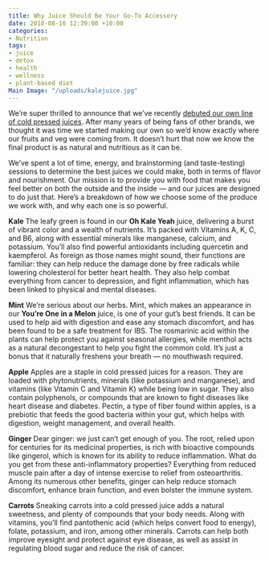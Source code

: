 ```yaml
---
title: Why Juice Should Be Your Go-To Accessory
date: 2018-08-16 12:39:00 +10:00
categories:
- Nutrition
tags:
- juice
- detox
- health
- wellness
- plant-based diet
Main Image: "/uploads/kalejuice.jpg"
---
```


We’re super thrilled to announce that we’ve recently [debuted our own line of cold pressed juices](https://www.soulara.com.au/on-the-menu). After many years of being fans of other brands, we thought it was time we started making our own so we’d know exactly where our fruits and veg were coming from. It doesn’t hurt that now we know the final product is as natural and nutritious as it can be.

We’ve spent a lot of time, energy, and brainstorming (and taste-testing) sessions to determine the best juices we could make, both in terms of flavor and nourishment. Our mission is to provide you with food that makes you feel better on both the outside and the inside — and our juices are designed to do just that. Here’s a breakdown of how we choose some of the produce we work with, and why each one is so powerful.  

**Kale**
The leafy green is found in our **Oh Kale Yeah** juice, delivering a burst of vibrant color and a wealth of nutrients. It’s packed with Vitamins A, K, C, and B6, along with essential minerals like manganese, calcium, and potassium. You’ll also find powerful antioxidants including quercetin and kaempferol. As foreign as those names might sound, their functions are familiar: they can help reduce the damage done by free radicals while lowering cholesterol for better heart health. They also help combat everything from cancer to depression, and fight inflammation, which has been linked to physical and mental diseases. 

**Mint**
We’re serious about our herbs. Mint, which makes an appearance in our **You’re One in a Melon** juice, is one of your gut’s best friends. It can be used to help aid with digestion and ease any stomach discomfort, and has been found to be a safe treatment for IBS. The rosmarinic acid within the plants can help protect you against seasonal allergies, while menthol acts as a natural decongestant to help you fight the common cold. It’s just a bonus that it naturally freshens your breath — no mouthwash required.

**Apple**
Apples are a staple in cold pressed juices for a reason. They are loaded with phytonutrients, minerals (like potassium and manganese), and vitamins (like Vitamin C and Vitamin K) while being low in sugar. They also contain polyphenols, or compounds that are known to fight diseases like heart disease and diabetes. Pectin, a type of fiber found within apples, is a prebiotic that feeds the good bacteria within your gut, which helps with digestion, weight management, and overall health. 

**Ginger**
Dear ginger: we just can’t get enough of you. The root, relied upon for centuries for its medicinal properties, is rich with bioactive compounds like gingerol, which is known for its ability to reduce inflammation. What do you get from these anti-inflammatory properties? Everything from reduced muscle pain after a day of intense exercise to relief from osteoarthritis. Among its numerous other benefits, ginger can help reduce stomach discomfort, enhance brain function, and even bolster the immune system. 

**Carrots**
Sneaking carrots into a cold pressed juice adds a natural sweetness, and plenty of compounds that your body needs. Along with vitamins, you’ll find pantothenic acid (which helps convert food to energy), folate, potassium, and iron, among other minerals. Carrots can help both improve eyesight and protect against eye disease, as well as assist in regulating blood sugar and reduce the risk of cancer. 
